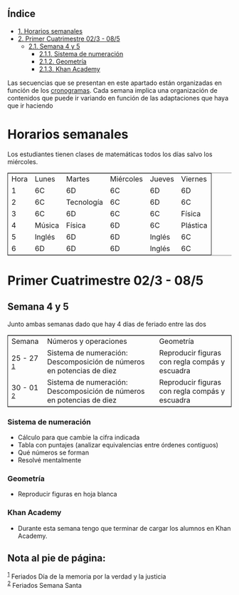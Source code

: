 <div id="table-of-contents">
<h2>&Iacute;ndice</h2>
<div id="text-table-of-contents">
<ul>
<li><a href="#sec-1">1. Horarios semanales</a></li>
<li><a href="#sec-2">2. Primer Cuatrimestre 02/3 - 08/5</a>
<ul>
<li><a href="#sec-2-1">2.1. Semana 4 y 5</a>
<ul>
<li><a href="#sec-2-1-1">2.1.1. Sistema de numeración</a></li>
<li><a href="#sec-2-1-2">2.1.2. Geometría</a></li>
<li><a href="#sec-2-1-3">2.1.3. Khan Academy</a></li>
</ul>
</li>
</ul>
</li>
</ul>
</div>
</div>

Las secuencias que se presentan en este apartado están organizadas en función de los [cronogramas](cronogramasMat.md).
Cada semana implica una organización de contenidos que puede ir variando en función de las adaptaciones que haya que ir haciendo

# Horarios semanales<a id="sec-1"></a>

Los estudiantes tienen clases de matemáticas todos los días salvo los miércoles.

<table border="2" cellspacing="0" cellpadding="6" rules="groups" frame="hsides">


<colgroup>
<col  class="right" />

<col  class="left" />

<col  class="right" />

<col  class="left" />

<col  class="left" />

<col  class="left" />
</colgroup>
<tbody>
<tr>
<td class="right">Hora</td>
<td class="left">Lunes</td>
<td class="right">Martes</td>
<td class="left">Miércoles</td>
<td class="left">Jueves</td>
<td class="left">Viernes</td>
</tr>


<tr>
<td class="right">1</td>
<td class="left">6C</td>
<td class="right">6D</td>
<td class="left">6C</td>
<td class="left">6D</td>
<td class="left">6D</td>
</tr>


<tr>
<td class="right">2</td>
<td class="left">6C</td>
<td class="right">Tecnología</td>
<td class="left">6C</td>
<td class="left">6D</td>
<td class="left">6C</td>
</tr>


<tr>
<td class="right">3</td>
<td class="left">6C</td>
<td class="right">6D</td>
<td class="left">6C</td>
<td class="left">6C</td>
<td class="left">Física</td>
</tr>


<tr>
<td class="right">4</td>
<td class="left">Música</td>
<td class="right">Física</td>
<td class="left">6D</td>
<td class="left">6C</td>
<td class="left">Plástica</td>
</tr>


<tr>
<td class="right">5</td>
<td class="left">Inglés</td>
<td class="right">6D</td>
<td class="left">6D</td>
<td class="left">Inglés</td>
<td class="left">6C</td>
</tr>


<tr>
<td class="right">6</td>
<td class="left">6D</td>
<td class="right">6D</td>
<td class="left">6D</td>
<td class="left">Inglés</td>
<td class="left">6C</td>
</tr>
</tbody>
</table>

# Primer Cuatrimestre 02/3 - 08/5<a id="sec-2"></a>

## Semana 4 y 5<a id="sec-2-1"></a>

Junto ambas semanas dado que hay 4 días de feriado entre las dos 

<table border="2" cellspacing="0" cellpadding="6" rules="groups" frame="hsides">


<colgroup>
<col  class="left" />

<col  class="left" />

<col  class="left" />
</colgroup>
<tbody>
<tr>
<td class="left">Semana</td>
<td class="left">Números y operaciones</td>
<td class="left">Geometría</td>
</tr>


<tr>
<td class="left">25 - 27 <sup><a id="fnr.1" class="footref" href="#fn.1">1</a></sup></td>
<td class="left">Sistema de numeración: Descomposición de números en potencias de diez</td>
<td class="left">Reproducir figuras con regla compás y escuadra</td>
</tr>


<tr>
<td class="left">30 - 01 <sup><a id="fnr.2" class="footref" href="#fn.2">2</a></sup></td>
<td class="left">Sistema de numeración: Descomposición de números en potencias de diez</td>
<td class="left">Reproducir figuras con regla compás y escuadra</td>
</tr>
</tbody>
</table>

### Sistema de numeración<a id="sec-2-1-1"></a>

-   Cálculo para que cambie la cifra indicada
-   Tabla con puntajes (analizar equivalencias entre órdenes contiguos)
-   Qué números se forman
-   Resolvé mentalmente

### Geometría<a id="sec-2-1-2"></a>

-   Reproducir figuras en hoja blanca

### Khan Academy<a id="sec-2-1-3"></a>

-   Durante esta semana tengo que terminar de cargar los alumnos en Khan Academy.

<div id="footnotes">
<h2 class="footnotes">Nota al pie de p&aacute;gina: </h2>
<div id="text-footnotes">

<div class="footdef"><sup><a id="fn.1" class="footnum" href="#fnr.1">1</a></sup> Feriados Día de la memoria por la verdad y la justicia</div>

<div class="footdef"><sup><a id="fn.2" class="footnum" href="#fnr.2">2</a></sup> Feriados Semana Santa</div>


</div>
</div>
